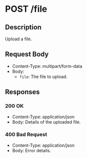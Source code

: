 # POST /file

## Description
Upload a file.

## Request Body
- Content-Type: multipart/form-data
- Body: 
  - `file`: The file to upload.

## Responses
### 200 OK
- Content-Type: application/json
- Body: Details of the uploaded file.

### 400 Bad Request
- Content-Type: application/json
- Body: Error details.
